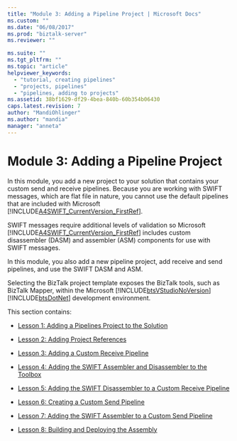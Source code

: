 ```yaml
---
title: "Module 3: Adding a Pipeline Project | Microsoft Docs"
ms.custom: ""
ms.date: "06/08/2017"
ms.prod: "biztalk-server"
ms.reviewer: ""

ms.suite: ""
ms.tgt_pltfrm: ""
ms.topic: "article"
helpviewer_keywords: 
  - "tutorial, creating pipelines"
  - "projects, pipelines"
  - "pipelines, adding to projects"
ms.assetid: 38bf1629-df29-4bea-840b-60b354b06430
caps.latest.revision: 7
author: "MandiOhlinger"
ms.author: "mandia"
manager: "anneta"
---
```

# Module 3: Adding a Pipeline Project
In this module, you add a new project to your solution that contains your custom send and receive pipelines. Because you are working with SWIFT messages, which are flat file in nature, you cannot use the default pipelines that are included with Microsoft [!INCLUDE[A4SWIFT_CurrentVersion_FirstRef](../../includes/a4swift-currentversion-firstref-md.md)].  
  
 SWIFT messages require additional levels of validation so Microsoft [!INCLUDE[A4SWIFT_CurrentVersion_FirstRef](../../includes/a4swift-currentversion-firstref-md.md)] includes custom disassembler (DASM) and assembler (ASM) components for use with SWIFT messages.  
  
 In this module, you also add a new pipeline project, add receive and send pipelines, and use the SWIFT DASM and ASM.  
  
 Selecting the BizTalk project template exposes the BizTalk tools, such as BizTalk Mapper, within the Microsoft [!INCLUDE[btsVStudioNoVersion](../../includes/btsvstudionoversion-md.md)][!INCLUDE[btsDotNet](../../includes/btsdotnet-md.md)] development environment.  
  
 This section contains:  
  
-   [Lesson 1: Adding a Pipelines Project to the Solution](../../adapters-and-accelerators/accelerator-swift/lesson-1-adding-a-pipelines-project-to-the-solution.md)  
  
-   [Lesson 2: Adding Project References](../../adapters-and-accelerators/accelerator-swift/lesson-2-adding-project-references.md)  
  
-   [Lesson 3: Adding a Custom Receive Pipeline](../../adapters-and-accelerators/accelerator-swift/lesson-3-adding-a-custom-receive-pipeline.md)  
  
-   [Lesson 4: Adding the SWIFT Assembler and Disassembler to the Toolbox](../../adapters-and-accelerators/accelerator-swift/lesson-4-adding-the-swift-assembler-and-disassembler-to-the-toolbox.md)  
  
-   [Lesson 5: Adding the SWIFT Disassembler to a Custom Receive Pipeline](../../adapters-and-accelerators/accelerator-swift/lesson-5-adding-the-swift-disassembler-to-a-custom-receive-pipeline.md)  
  
-   [Lesson 6: Creating a Custom Send Pipeline](../../adapters-and-accelerators/accelerator-swift/lesson-6-creating-a-custom-send-pipeline.md)  
  
-   [Lesson 7: Adding the SWIFT Assembler to a Custom Send Pipeline](../../adapters-and-accelerators/accelerator-swift/lesson-7-adding-the-swift-assembler-to-a-custom-send-pipeline.md)  
  
-   [Lesson 8: Building and Deploying the Assembly](../../adapters-and-accelerators/accelerator-swift/lesson-8-building-and-deploying-the-assembly.md)